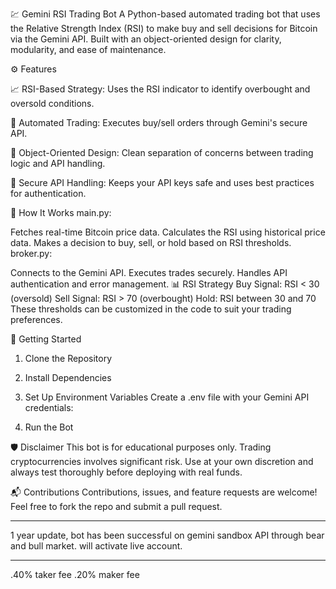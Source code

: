 💹 Gemini RSI Trading Bot
A Python-based automated trading bot that uses the Relative Strength Index (RSI) to make buy and sell decisions for Bitcoin via the Gemini API. Built with an object-oriented design for clarity, modularity, and ease of maintenance.

⚙️ Features

📈 RSI-Based Strategy: Uses the RSI indicator to identify overbought and oversold conditions.

🔁 Automated Trading: Executes buy/sell orders through Gemini's secure API.

🧱 Object-Oriented Design: Clean separation of concerns between trading logic and API handling.

🔐 Secure API Handling: Keeps your API keys safe and uses best practices for authentication.

🧠 How It Works
main.py:

Fetches real-time Bitcoin price data.
Calculates the RSI using historical price data.
Makes a decision to buy, sell, or hold based on RSI thresholds.
broker.py:

Connects to the Gemini API.
Executes trades securely.
Handles API authentication and error management.
📊 RSI Strategy
Buy Signal: RSI < 30 (oversold)
Sell Signal: RSI > 70 (overbought)
Hold: RSI between 30 and 70
These thresholds can be customized in the code to suit your trading preferences.

🚀 Getting Started
1. Clone the Repository

2. Install Dependencies

3. Set Up Environment Variables
Create a .env file with your Gemini API credentials:


4. Run the Bot

🛡️ Disclaimer
This bot is for educational purposes only. Trading cryptocurrencies involves significant risk. Use at your own discretion and always test thoroughly before deploying with real funds.

📬 Contributions
Contributions, issues, and feature requests are welcome! Feel free to fork the repo and submit a pull request.

-----
1 year update, bot has been successful on gemini sandbox API through bear and bull market. will activate live account.

------
.40% taker fee 
.20% maker fee
